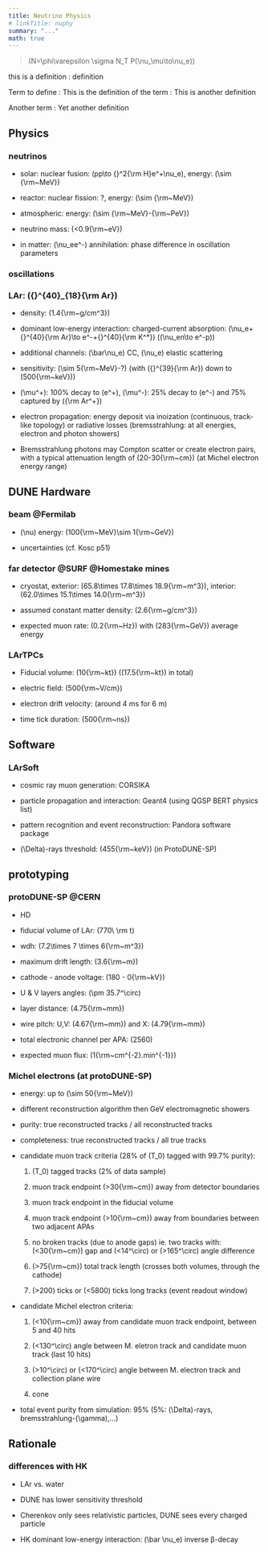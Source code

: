 ```yaml
---
title: Neutrino Physics
# linkTitle: nuphy
summary: "..."
math: true
---
```


<!-- ![event_number_mu_to_e](Figures/event_number_mutoe.png)

![event_number_mu_to_mu](Figures/event_number_mutomu.png) -->

> \(N=\phi\varepsilon \sigma N_T P(\nu_\mu\to\nu_e)\)

this is a definition
: definition

Term to define
: This is the definition of the term
: This is another definition

Another term
: Yet another definition

## Physics

### neutrinos

- solar: nuclear fusion: \(pp\to {}^2{\rm H}e^+\nu_e\), energy: \(\sim {\rm~MeV}\)

- reactor: nuclear fission: ?, energy: \(\sim {\rm~MeV}\)

- atmospheric: energy: \(\sim {\rm~MeV}-{\rm~PeV}\)

- neutrino mass: \(<0.9{\rm~eV}\)

- in matter: \(\nu_ee^-\) annihilation: phase difference in oscillation parameters

### oscillations

### LAr: \({}^{40}_{18}{\rm Ar}\)

- density: \(1.4{\rm~g/cm^3}\)

- dominant low-energy interaction: charged-current absorption: \(\nu_e+{}^{40}{\rm Ar}\to e^-+{}^{40}{\rm K^*}\) (\(\nu_en\to e^-p\))

- additional channels: \(\bar\nu_e\) CC, \(\nu_e\) elastic scattering

- sensitivity: \(\sim 5{\rm~MeV}-?\) (with \({}^{39}{\rm Ar}\) down to \(500{\rm~keV}\))

- \(\mu^+\): 100% decay to \(e^+\), \(\mu^-\): 25% decay to \(e^-\) and 75% captured by \({\rm Ar^+}\)

- electron propagation: energy deposit via inoization (continuous, track-like topology) or radiative losses (bremsstrahlung: at all energies, electron and photon showers)

- Bremsstrahlung photons may Compton scatter or create electron pairs, with a typical attenuation length of \(20-30{\rm~cm}\) (at Michel electron energy range)

## DUNE Hardware

### beam @Fermilab

- \(\nu\) energy: \(100{\rm~MeV}\sim 1{\rm~GeV}\)

- uncertainties (cf. Kosc p51)

<!-- ![flux_wo_osc](Figures/flux_wo_osc.png) -->

### far detector @SURF @Homestake mines

- cryostat, exterior: \(65.8\times 17.8\times 18.9{\rm~m^3}\), interior: \(62.0\times 15.1\times 14.0{\rm~m^3}\)

- assumed constant matter density: \(2.6{\rm~g/cm^3}\)

- expected muon rate: \(0.2{\rm~Hz}\) with \(283{\rm~GeV}\) average energy

### LArTPCs

- Fiducial volume: \(10{\rm~kt}\) (\(17.5{\rm~kt}\) in total)

- electric field: \(500{\rm~V/cm}\)

- electron drift velocity: (around 4 ms for 6 m)

- time tick duration: \(500{\rm~ns}\)

## Software

### LArSoft

- cosmic ray muon generation: CORSIKA

- particle propagation and interaction: Geant4 (using QGSP BERT physics list)

- pattern recognition and event reconstruction: Pandora software package

- \(\Delta\)-rays threshold: \(455{\rm~keV}\) (in ProtoDUNE-SP)

## prototyping

### protoDUNE-SP @CERN

- HD

- fiducial volume of LAr: \(770\ \rm t\)

- wdh: \(7.2\times 7 \times 6{\rm~m^3}\)

- maximum drift length: \(3.6{\rm~m}\)

- cathode - anode voltage: \(180 - 0{\rm~kV}\)

- U & V layers angles: \(\pm 35.7^\circ\)

- layer distance: \(4.75{\rm~mm}\)

- wire pitch: U,V: \(4.67{\rm~mm}\) and X: \(4.79{\rm~mm}\)

- total electronic channel per APA: \(2560\)

- expected muon flux: \(1{\rm~cm^{-2}.min^{-1}}\)

### Michel electrons (at protoDUNE-SP)

- energy: up to \(\sim 50{\rm~MeV}\)

- different reconstruction algorithm then GeV electromagnetic showers

- purity: true reconstructed tracks / all reconstructed tracks

- completeness: true reconstructed tracks / all true tracks

- candidate muon track criteria (28% of \(T_0\) tagged with 99.7% purity):

  1. \(T_0\) tagged tracks (2% of data sample)

  2. muon track endpoint \(>30{\rm~cm}\) away from detector boundaries

  3. muon track endpoint in the fiducial volume

  4. muon track endpoint \(>10{\rm~cm}\) away from boundaries between two adjacent APAs

  5. no broken tracks (due to anode gaps) ie. two tracks with: \(<30{\rm~cm}\) gap and \(<14^\circ\) or \(>165^\circ\) angle difference

  6. \(>75{\rm~cm}\) total track length (crosses both volumes, through the cathode)

  7. \(>200\) ticks or \(<5800\) ticks long tracks (event readout window)

- candidate Michel electron criteria:

  1. \(<10{\rm~cm}\) away from candidate muon track endpoint, between 5 and 40 hits

  2. \(<130^\circ\) angle between M. eletron track and candidate muon track (last 10 hits)

  3. \(>10^\circ\) or \(<170^\circ\) angle between M. electron track and collection plane wire

  4. cone

- total event purity from simulation: 95% (5%: \(\Delta\)-rays, bremsstrahlung-\(\gamma\),...)

## Rationale

### differences with HK

- LAr vs. water

- DUNE has lower sensitivity threshold

- Cherenkov only sees relativistic particles, DUNE sees every charged particle

- HK dominant low-energy interaction: \(\bar \nu_e\) inverse β-decay
